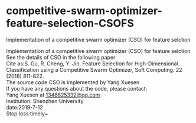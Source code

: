 # competitive-swarm-optimizer-feature-selection-CSOFS
Implementation of a competitive swarm optimizer (CSO) for feature selction

  Implementation of a competitive swarm optimizer (CSO) for feature selction   
  See the details of CSO in the following paper    
  Cite as:S. Gu, R. Cheng, Y. Jin, Feature Selection for High-Dimensional Classification using a Competitive Swarm Optimizer, Soft Computing. 22 (2018) 811-822.    
  The source code CSO is implemented by Yang Xuesen     
  If you have any questions about the code, please contact:      
  Yang Xuesen at 1348825332@qq.com    
  Institution: Shenzhen University    
  date:2019-7-12     
  Stop loss timely~ 
  
